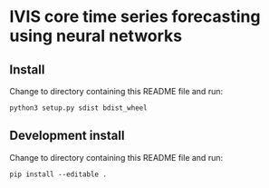 # IVIS core time series forecasting using neural networks

## Install
Change to directory containing this README file and run:

```
python3 setup.py sdist bdist_wheel
```

## Development install
Change to directory containing this README file and run:

```
pip install --editable .
```

